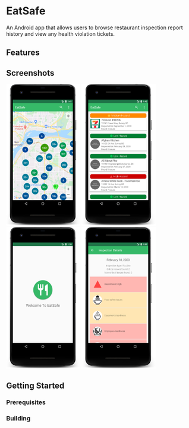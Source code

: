 # EatSafe
An Android app that allows users to browse restaurant inspection report history and view any health violation tickets.

## Features

## Screenshots

<p align="left">
  <img src="https://github.com/icextreme/eatsafe/blob/master/images/Map.png" height="380" width="199"/>
  <img src="https://github.com/icextreme/eatsafe/blob/master/images/List.png" height="380" width="199"/>
  <img src="https://github.com/icextreme/eatsafe/blob/master/images/Welcome.png" height="380" width="199"/>
  <img src="https://github.com/icextreme/eatsafe/blob/master/images/Violations.png" height="380" width="199"/>
</p>


## Getting Started
### Prerequisites
### Building
